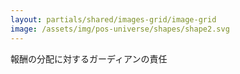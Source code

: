 ```yaml
---
layout: partials/shared/images-grid/image-grid
image: /assets/img/pos-universe/shapes/shape2.svg
---
```


報酬の分配に対するガーディアンの責任
